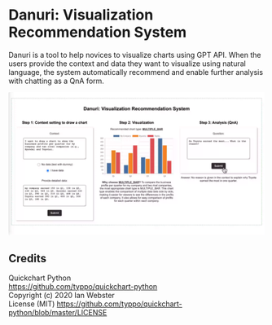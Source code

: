 # Danuri: Visualization Recommendation System

Danuri is a tool to help novices to visualize charts using GPT API. When the users provide the context and data they want to visualize using natural language, the system automatically recommend and enable further analysis with chatting as a QnA form.

[![demo](demo.png)](http://www.youtube.com/watch?v=z-WxEcZ3pNw "Danuri: Visualization Recommendation System")


## Credits
Quickchart Python  
https://github.com/typpo/quickchart-python  
Copyright (c) 2020 Ian Webster  
License (MIT) https://github.com/typpo/quickchart-python/blob/master/LICENSE